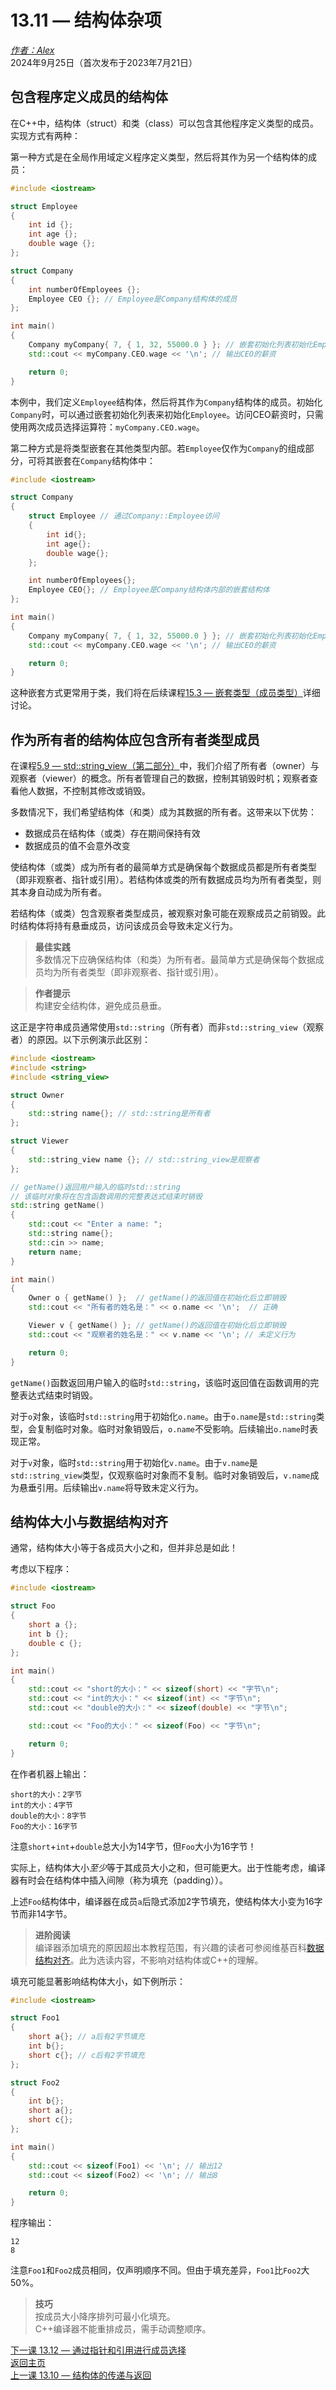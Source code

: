 13.11 — 结构体杂项  
================================================

[*作者：Alex*](https://www.learncpp.com/author/Alex/ "查看 Alex 的所有文章")  
2024年9月25日（首次发布于2023年7月21日）  

包含程序定义成员的结构体  
----------------  

在C++中，结构体（struct）和类（class）可以包含其他程序定义类型的成员。实现方式有两种：  

第一种方式是在全局作用域定义程序定义类型，然后将其作为另一个结构体的成员：  

```cpp
#include <iostream>

struct Employee
{
    int id {};
    int age {};
    double wage {};
};

struct Company
{
    int numberOfEmployees {};
    Employee CEO {}; // Employee是Company结构体的成员
};

int main()
{
    Company myCompany{ 7, { 1, 32, 55000.0 } }; // 嵌套初始化列表初始化Employee
    std::cout << myCompany.CEO.wage << '\n'; // 输出CEO的薪资

    return 0;
}
```  

本例中，我们定义`Employee`结构体，然后将其作为`Company`结构体的成员。初始化`Company`时，可以通过嵌套初始化列表来初始化`Employee`。访问CEO薪资时，只需使用两次成员选择运算符：`myCompany.CEO.wage`。  

第二种方式是将类型嵌套在其他类型内部。若`Employee`仅作为`Company`的组成部分，可将其嵌套在`Company`结构体中：  

```cpp
#include <iostream>

struct Company
{
    struct Employee // 通过Company::Employee访问
    {
        int id{};
        int age{};
        double wage{};
    };

    int numberOfEmployees{};
    Employee CEO{}; // Employee是Company结构体内部的嵌套结构体
};

int main()
{
    Company myCompany{ 7, { 1, 32, 55000.0 } }; // 嵌套初始化列表初始化Employee
    std::cout << myCompany.CEO.wage << '\n'; // 输出CEO的薪资

    return 0;
}
```  

这种嵌套方式更常用于类，我们将在后续课程[15.3 — 嵌套类型（成员类型）](Chapter-15/lesson15.3-nested-types-member-types.md)详细讨论。  

作为所有者的结构体应包含所有者类型成员  
----------------  

在课程[5.9 — std::string_view（第二部分）](Chapter-5/lesson5.9-stdstring_view-part-2.md)中，我们介绍了所有者（owner）与观察者（viewer）的概念。所有者管理自己的数据，控制其销毁时机；观察者查看他人数据，不控制其修改或销毁。  

多数情况下，我们希望结构体（和类）成为其数据的所有者。这带来以下优势：  
* 数据成员在结构体（或类）存在期间保持有效  
* 数据成员的值不会意外改变  

使结构体（或类）成为所有者的最简单方式是确保每个数据成员都是所有者类型（即非观察者、指针或引用）。若结构体或类的所有数据成员均为所有者类型，则其本身自动成为所有者。  

若结构体（或类）包含观察者类型成员，被观察对象可能在观察成员之前销毁。此时结构体将持有悬垂成员，访问该成员会导致未定义行为。  

> **最佳实践**  
> 多数情况下应确保结构体（和类）为所有者。最简单方式是确保每个数据成员均为所有者类型（即非观察者、指针或引用）。  

> **作者提示**  
> 构建安全结构体，避免成员悬垂。  

这正是字符串成员通常使用`std::string`（所有者）而非`std::string_view`（观察者）的原因。以下示例演示此区别：  

```cpp
#include <iostream>
#include <string>
#include <string_view>

struct Owner
{
    std::string name{}; // std::string是所有者
};

struct Viewer
{
    std::string_view name {}; // std::string_view是观察者
};

// getName()返回用户输入的临时std::string
// 该临时对象将在包含函数调用的完整表达式结束时销毁
std::string getName()
{
    std::cout << "Enter a name: ";
    std::string name{};
    std::cin >> name;
    return name;
}

int main()
{
    Owner o { getName() };  // getName()的返回值在初始化后立即销毁
    std::cout << "所有者的姓名是：" << o.name << '\n';  // 正确

    Viewer v { getName() }; // getName()的返回值在初始化后立即销毁
    std::cout << "观察者的姓名是：" << v.name << '\n'; // 未定义行为

    return 0;
}
```  

`getName()`函数返回用户输入的临时`std::string`，该临时返回值在函数调用的完整表达式结束时销毁。  

对于`o`对象，该临时`std::string`用于初始化`o.name`。由于`o.name`是`std::string`类型，会复制临时对象。临时对象销毁后，`o.name`不受影响。后续输出`o.name`时表现正常。  

对于`v`对象，临时`std::string`用于初始化`v.name`。由于`v.name`是`std::string_view`类型，仅观察临时对象而不复制。临时对象销毁后，`v.name`成为悬垂引用。后续输出`v.name`将导致未定义行为。  

结构体大小与数据结构对齐  
----------------  

通常，结构体大小等于各成员大小之和，但并非总是如此！  

考虑以下程序：  

```cpp
#include <iostream>

struct Foo
{
    short a {};
    int b {};
    double c {};
};

int main()
{
    std::cout << "short的大小：" << sizeof(short) << "字节\n";
    std::cout << "int的大小：" << sizeof(int) << "字节\n";
    std::cout << "double的大小：" << sizeof(double) << "字节\n";

    std::cout << "Foo的大小：" << sizeof(Foo) << "字节\n";

    return 0;
}
```  

在作者机器上输出：  

```
short的大小：2字节
int的大小：4字节
double的大小：8字节
Foo的大小：16字节
```  

注意`short`+`int`+`double`总大小为14字节，但`Foo`大小为16字节！  

实际上，结构体大小*至少*等于其成员大小之和，但可能更大。出于性能考虑，编译器有时会在结构体中插入间隙（称为填充（padding））。  

上述`Foo`结构体中，编译器在成员`a`后隐式添加2字节填充，使结构体大小变为16字节而非14字节。  

> **进阶阅读**  
> 编译器添加填充的原因超出本教程范围，有兴趣的读者可参阅维基百科[数据结构对齐](https://en.wikipedia.org/wiki/Data_structure_alignment)。此为选读内容，不影响对结构体或C++的理解。  

填充可能显著影响结构体大小，如下例所示：  

```cpp
#include <iostream>

struct Foo1
{
    short a{}; // a后有2字节填充
    int b{};
    short c{}; // c后有2字节填充
};

struct Foo2
{
    int b{};
    short a{};
    short c{};
};

int main()
{
    std::cout << sizeof(Foo1) << '\n'; // 输出12
    std::cout << sizeof(Foo2) << '\n'; // 输出8

    return 0;
}
```  

程序输出：  

```
12
8
```  

注意`Foo1`和`Foo2`成员相同，仅声明顺序不同。但由于填充差异，`Foo1`比`Foo2`大50%。  

> **技巧**  
> 按成员大小降序排列可最小化填充。  
> C++编译器不能重排成员，需手动调整顺序。  

[下一课 13.12 — 通过指针和引用进行成员选择](Chapter-13/lesson13.12-member-selection-with-pointers-and-references.md)  
[返回主页](/)  
[上一课 13.10 — 结构体的传递与返回](Chapter-13/lesson13.10-passing-and-returning-structs.md)